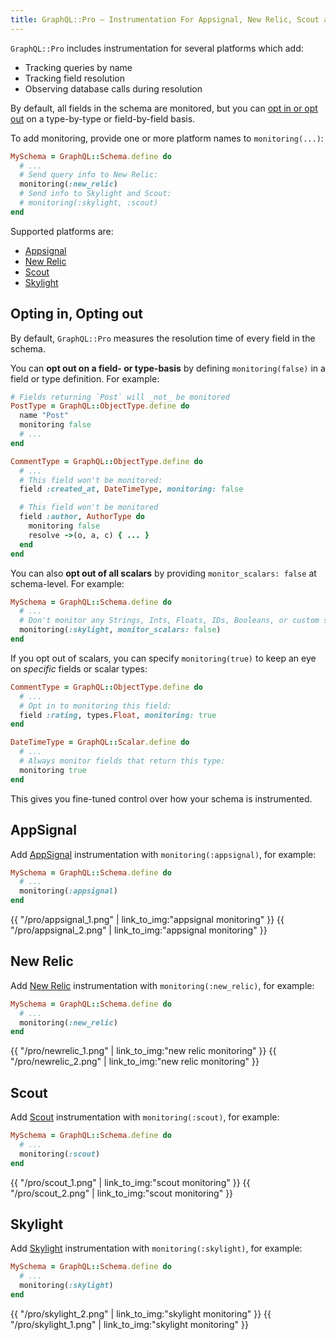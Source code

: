 ```yaml
---
title: GraphQL::Pro — Instrumentation For Appsignal, New Relic, Scout and Skylight
---
```


`GraphQL::Pro` includes instrumentation for several platforms which add:

- Tracking queries by name
- Tracking field resolution
- Observing database calls during resolution  

By default, all fields in the schema are monitored, but you can [opt in or opt out](#opting-in-opting-out) on a type-by-type or field-by-field basis.

To add monitoring, provide one or more platform names to `monitoring(...)`:

```ruby
MySchema = GraphQL::Schema.define do
  # ...
  # Send query info to New Relic:
  monitoring(:new_relic)
  # Send info to Skylight and Scout:
  # monitoring(:skylight, :scout)
end
```

Supported platforms are:

- [Appsignal](#appsignal)
- [New Relic](#new-relic)
- [Scout](#scout)
- [Skylight](#skylight)

## Opting in, Opting out

By default, `GraphQL::Pro` measures the resolution time of every field in the schema.

You can __opt out on a field- or type-basis__ by defining `monitoring(false)` in a field or type definition. For example:

```ruby
# Fields returning `Post` will _not_ be monitored
PostType = GraphQL::ObjectType.define do
  name "Post"
  monitoring false
  # ...
end

CommentType = GraphQL::ObjectType.define do
  # ...
  # This field won't be monitored:
  field :created_at, DateTimeType, monitoring: false

  # This field won't be monitored
  field :author, AuthorType do
    monitoring false
    resolve ->(o, a, c) { ... }
  end
end
```

You can also __opt out of all scalars__ by providing `monitor_scalars: false` at schema-level. For example:

```ruby
MySchema = GraphQL::Schema.define do
  # ...
  # Don't monitor any Strings, Ints, Floats, IDs, Booleans, or custom scalars
  monitoring(:skylight, monitor_scalars: false)
end
```

If you opt out of scalars, you can specify `monitoring(true)` to keep an eye on _specific_ fields or scalar types:

```ruby
CommentType = GraphQL::ObjectType.define do
  # ...
  # Opt in to monitoring this field:
  field :rating, types.Float, monitoring: true
end

DateTimeType = GraphQL::Scalar.define do
  # ...
  # Always monitor fields that return this type:
  monitoring true
end
```

This gives you fine-tuned control over how your schema is instrumented.

## AppSignal

Add [AppSignal](https://appsignal.com/) instrumentation with `monitoring(:appsignal)`, for example:

```ruby
MySchema = GraphQL::Schema.define do
  # ...
  monitoring(:appsignal)
end
```

<div class="monitoring-img-group">
  {{ "/pro/appsignal_1.png" | link_to_img:"appsignal monitoring" }}
  {{ "/pro/appsignal_2.png" | link_to_img:"appsignal monitoring" }}
</div>

## New Relic

Add [New Relic](https://newrelic.com/) instrumentation with `monitoring(:new_relic)`, for example:

```ruby
MySchema = GraphQL::Schema.define do
  # ...
  monitoring(:new_relic)
end
```

<div class="monitoring-img-group">
  {{ "/pro/newrelic_1.png" | link_to_img:"new relic monitoring" }}
  {{ "/pro/newrelic_2.png" | link_to_img:"new relic monitoring" }}
</div>

## Scout

Add [Scout](https://scoutapp.com) instrumentation with `monitoring(:scout)`, for example:

```ruby
MySchema = GraphQL::Schema.define do
  # ...
  monitoring(:scout)
end
```

<div class="monitoring-img-group">
  {{ "/pro/scout_1.png" | link_to_img:"scout monitoring" }}
  {{ "/pro/scout_2.png" | link_to_img:"scout monitoring" }}
</div>

## Skylight

Add [Skylight](http://skylight.io) instrumentation with `monitoring(:skylight)`, for example:

```ruby
MySchema = GraphQL::Schema.define do
  # ...
  monitoring(:skylight)
end
```

<div class="monitoring-img-group">
  {{ "/pro/skylight_2.png" | link_to_img:"skylight monitoring" }}
  {{ "/pro/skylight_1.png" | link_to_img:"skylight monitoring" }}
</div>

